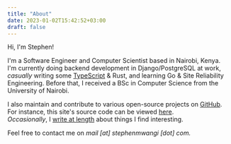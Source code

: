 ```yaml
---
title: "About"
date: 2023-01-02T15:42:52+03:00
draft: false
---
```


Hi, I'm Stephen!

I'm a Software Engineer and Computer Scientist based in Nairobi, Kenya.
I'm currently doing backend development in Django/PostgreSQL at work,
_casually_ writing some [TypeScript](https://github.com/st3v3nmw/obsidian-spaced-repetition) & Rust,
and learning Go & Site Reliability Engineering.
Before that, I received a BSc in Computer Science from the University of Nairobi.

I also maintain and contribute to various open-source projects on [GitHub](https://github.com/st3v3nmw/). For instance, this site's source code can be viewed [here](https://github.com/st3v3nmw/st3v3nmw.github.io).<br/>
_Occasionally_, I [write at length](/posts) about things I find interesting.

Feel free to contact me on _&#109;&#097;&#105;&#108;&#032;[&#097;&#116;]&#032;&#115;&#116;&#101;&#112;&#104;&#101;&#110;&#109;&#119;&#097;&#110;&#103;&#105;&#032;[&#100;&#111;&#116;]&#032;&#099;&#111;&#109;._
